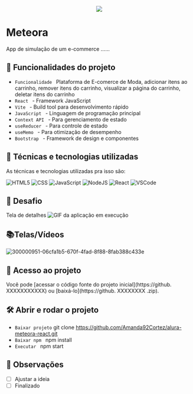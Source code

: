 <p align="center"> <img src="http://img.shields.io/static/v1?label=STATUS_GERAL&message=FINALIZADA&color=RED&style=for-the-badge" #vitrinedev/> </p>

# Meteora
App de simulação de um e-commerce ......

## 🔨 Funcionalidades do projeto
- `Funcionalidade ` Plataforma de E-comerce de Moda, adicionar itens ao carrinho, remover itens do carrinho, visualizar a página do carrinho, deletar itens do carrinho
- `React ` - Framework JavaScript
- `Vite ` - Build tool para desenvolvimento rápido
- `JavaScript ` - Linguagem de programação principal
- `Context API ` - Para gerenciamento de estado
- `useReducer ` - Para controle de estado
- `useMemo ` - Para otimização de desempenho
- `Bootstrap ` - Framework de design e componentes

## :bookmark_tabs: Técnicas e tecnologias utilizadas
As técnicas e tecnologias utilizadas pra isso são:

![HTML5](https://img.shields.io/badge/HTML-e06b12?style=for-the-badge&logo=html5&logoColor=white)
![CSS](https://img.shields.io/badge/CSS-1283e0?&style=for-the-badge&logo=css3&logoColor=white)
![JavaScript](https://img.shields.io/badge/JavaScript-F7DF1E?style=for-the-badge&logo=javascript&logoColor=414141)
![NodeJS](https://img.shields.io/badge/Node.js-43853D?style=for-the-badge&logo=node.js&logoColor=white)
![React](https://img.shields.io/badge/React-414141?style=for-the-badge&logo=react&logoColor=61DAFB)
![VSCode](https://img.shields.io/badge/-VSCode-007ACC?style=for-the-badge&logo=visual-studio-code&logoColor=white)

## 🎯 Desafio
Tela de detalhes
![GIF da aplicação em execução](meteora-app.gif)

## 📚Telas/Vídeos
![300000951-06cfa1b5-670f-4fad-8f88-8fab388c433e](https://github.com/Amanda92Cortez/alura-meteora-react/assets/19363871/1003e142-39de-4a25-a6f5-0080329e8df9)


## 📁 Acesso ao projeto
Você pode [acessar o código fonte do projeto inicial](https://github. XXXXXXXXXXX) ou [baixá-lo](https://github. XXXXXXXX .zip).

## 🛠️ Abrir e rodar o projeto
- ` Baixar projeto ` git clone https://github.com/Amanda92Cortez/alura-meteora-react.git
- `Baixar npm ` npm install
- `Executar ` npm start

## 🔎 Observações
- [ ] Ajustar a ideia
- [ ] Finalizado
